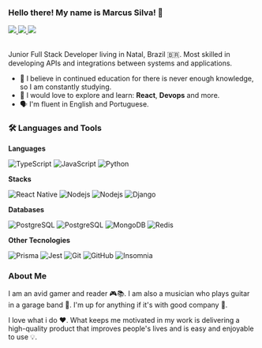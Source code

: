 ### Hello there! My name is Marcus Silva! 👋

<a href="https://www.linkedin.com/in/marcus-silva-50995b180/" alt="LinkedIn">
  <img src="https://img.shields.io/badge/LinkedIn-0077B5?style=flat&logo=linkedin&logoColor=white" />
</a>
<a href="mailto:marcussilva3298@gmail.com" alt="Gmail">
  <img src="https://img.shields.io/badge/Gmail-D14836?style=flat&logo=gmail&logoColor=white" />
</a>
<a href="https://www.instagram.com/marcus.slv/">
  <img src="https://img.shields.io/badge/Instagram-E4405F?style=flat&logo=instagram&logoColor=white" />
</a>

<br />
<br />

Junior Full Stack Developer living in Natal, Brazil 🇧🇷. Most skilled in developing APIs and integrations between systems and applications.

- 📖 I believe in continued education for there is never enough knowledge, so I am constantly studying.
- 🌱 I would love to explore and learn: **React**, **Devops** and more.
- 🗣️ I'm fluent in English and Portuguese.

###  🛠 Languages and Tools

**Languages**
<div>
  <img src="https://img.shields.io/badge/TypeScript-007ACC?style=flat&logo=typescript&logoColor=white" alt="TypeScript" />
  <img src="https://img.shields.io/badge/JavaScript-323330?style=flat&logo=javascript&logoColor=F7DF1E" alt="JavaScript" /> 
  <img src="https://img.shields.io/badge/-Python-002750?style=flat&logo=python" alt="Python" />
</div>

**Stacks**

<div>
<img src="https://img.shields.io/badge/-React%20Native-20232A?style=flat&logo=react" alt="React Native" />
<img src="https://img.shields.io/badge/Nest-E0234E?style=flat&logo=nestjs&logoColor=white" alt="Nodejs" />
<img src="https://img.shields.io/badge/Node-3E863D?style=flat&logo=node.js&logoColor=white" alt="Nodejs" />
<img src="https://img.shields.io/badge/Django-2BA977?style=flat&logo=django&logoColor=white" alt="Django"/>
</div>

**Databases**

<div>
<img src="https://img.shields.io/badge/Docker-1D91B4?style=flat&logo=docker&logoColor=white" alt="PostgreSQL" /> 
<img src="https://img.shields.io/badge/PostgreSQL-316192?style=flat&logo=postgresql&logoColor=white" alt="PostgreSQL" /> 
<img src="https://img.shields.io/badge/-MongoDB-116148?style=flat&logo=mongodb" alt="MongoDB" /> 
<img src="https://img.shields.io/badge/-Redis-c6302b?style=flat&logo=redis&logoColor=white" alt="Redis" /> 
</div>

**Other Tecnologies**

<div>
<img src="https://img.shields.io/badge/-Prisma-0c354b?style=flat&logo=Prisma" alt="Prisma" />
<img src="https://img.shields.io/badge/-Jest-c53d15?style=flat&logo=Jest" alt="Jest" />
<img src="https://img.shields.io/badge/-Git-333333?style=flat&logo=git" alt="Git" />
<img src="https://img.shields.io/badge/-GitHub-313131?style=flat&logo=github" alt="GitHub" /> 
<img src="https://img.shields.io/badge/-Insomnia-675bbf?style=flat&logo=Insomnia" alt="Insomnia" /> 
</div>
  
### About Me

I am an avid gamer and reader 🎮📚. I am also a musician who plays guitar in a garage band 🎸. I'm up for anything if it's with good company 🤗.

I love what i do ❤️. What keeps me motivated in my work is delivering a high-quality product that improves people's lives and is easy and enjoyable to use 💡.
